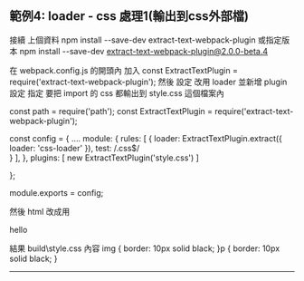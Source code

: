 ﻿範例4: loader - css 處理1(輸出到css外部檔)
------------------------------------------
接續 上個資料
npm install --save-dev extract-text-webpack-plugin 
或指定版本
npm install --save-dev extract-text-webpack-plugin@2.0.0-beta.4 

在 webpack.config.js 的開頭內
加入
 const ExtractTextPlugin = require('extract-text-webpack-plugin');
然後 設定 改用 loader 並新增 plugin 設定 指定 要把 import 的 css 都輸出到 style.css 這個檔案內


const path = require('path');
const ExtractTextPlugin = require('extract-text-webpack-plugin');

const config = {
  ….
   module: {
     rules: 
	 [
	    {
		loader:  ExtractTextPlugin.extract({
		         loader: 'css-loader'
		}),
                     test: /\.css$/		 
	   }
     ],
   },
 plugins: [
           new ExtractTextPlugin('style.css')
  ]

 };

module.exports = config;


然後 html 改成用

<head>
 <link rel="stylesheet" href="build/style.css">
</head>
<body>
  <p> hello</p>
  <script src="build/bundle.js"></script>
</body>


結果
build\style.css 
內容
img {
	border: 10px solid black;
}p {
	border: 10px solid black;
}


------------------------------------------